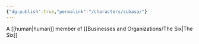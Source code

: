 ```yaml
---
{"dg-publish":true,"permalink":"/characters/subasa/"}
---
```


A [[human\|human]] member of [[Businesses and Organizations/The Six\|The Six]]
